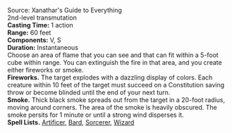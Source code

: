 Source: Xanathar's Guide to Everything  
2nd-level transmutation  
**Casting Time:** 1 action  
**Range:** 60 feet  
**Components:** V, S  
**Duration:** Instantaneous  
Choose an area of flame that you can see and that can fit within a 5-foot cube within range. You can extinguish the fire in that area, and you create either fireworks or smoke.  
**Fireworks.** The target explodes with a dazzling display of colors. Each creature within 10 feet of the target must succeed on a Constitution saving throw or become blinded until the end of your next turn.  
**Smoke.** Thick black smoke spreads out from the target in a 20-foot radius, moving around corners. The area of the smoke is heavily obscured. The smoke persits for 1 minute or until a strong wind disperses it.  
**Spell Lists.** [Artificer](../Spell%20Lists/Artificer%20Spell%20List.md), [Bard](../Spell%20Lists/Bard%20Spell%20List.md), [Sorcerer](../Spell%20Lists/Sorcerer%20Spell%20List.md), [Wizard](../Spell%20Lists/Wizard%20Spell%20List.md)
